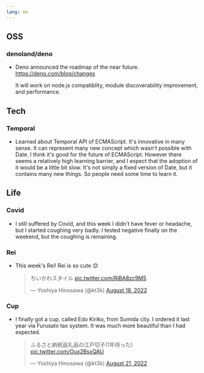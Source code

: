 ```yaml
---
lang: en
---
```


## OSS

### denoland/deno

- Deno announced the roadmap of the near future. https://deno.com/blog/changes

  It will work on node.js compatiblity, module discoverability improvement, and performance.

## Tech

### Temporal

- Learned about Temporal API of ECMAScript. It's innovative in many sense. It can represent many new concept which wasn't possible with Date. I think it's good for the future of ECMAScript. However there seems a relatively high learning barrier, and I expect that the adoption of it would be a little bit slow. It's not simply a fixed version of Date, but it contains many new things. So people need some time to learn it.

## Life

### Covid

- I still suffered by Covid, and this week I didn't have fever or headache, but I started coughing very badly. I tested negative finally on the weekend, but the coughing is remaining.

### Rei

- This week's Rei! Rei is so cute 😊

  <blockquote class="twitter-tweet"><p lang="ja" dir="ltr">ちいかわスタイル <a href="https://t.co/RiBA8zc9M5">pic.twitter.com/RiBA8zc9M5</a></p>&mdash; Yoshiya Hinosawa (@kt3k) <a href="https://twitter.com/kt3k/status/1560105128983728128?ref_src=twsrc%5Etfw">August 18, 2022</a></blockquote> <script async src="https://platform.twitter.com/widgets.js" charset="utf-8"></script>

### Cup

- I finally got a cup, called Edo Kiriko, from Sumida city. I ordered it last year via Furusato tax system. It was much more beautiful than I had expected.

  <blockquote class="twitter-tweet"><p lang="ja" dir="ltr">ふるさと納税返礼品の江戸切子(1年待った) <a href="https://t.co/Oux2BsxQAU">pic.twitter.com/Oux2BsxQAU</a></p>&mdash; Yoshiya Hinosawa (@kt3k) <a href="https://twitter.com/kt3k/status/1561278126403244033?ref_src=twsrc%5Etfw">August 21, 2022</a></blockquote> <script async src="https://platform.twitter.com/widgets.js" charset="utf-8"></script>
